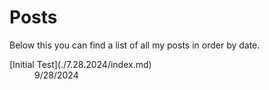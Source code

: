 # Posts
Below this you can find a list of all my posts in order by date. 
<dl>
<dt>[Initial Test](./7.28.2024/index.md)</dt>
<dd>9/28/2024</dd>
</dl>
